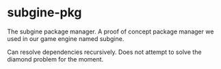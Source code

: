 # subgine-pkg

The subgine package manager. A proof of concept package manager we used in our game engine named subgine.

Can resolve dependencies recursively. Does not attempt to solve the diamond problem for the moment.

